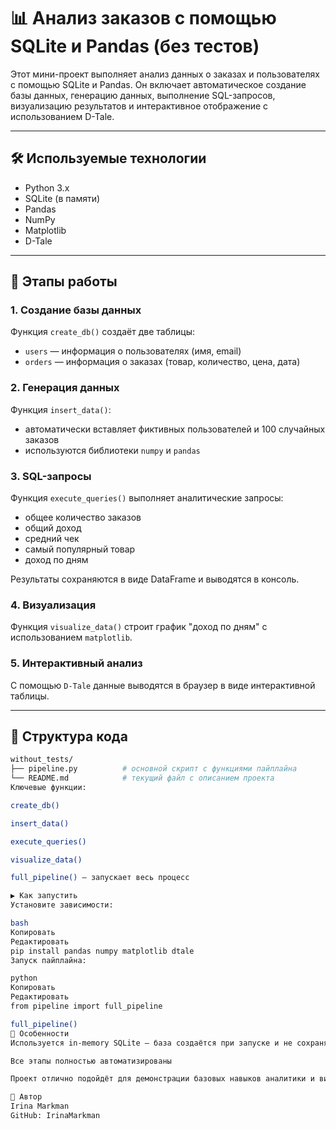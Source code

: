 # 📊 Анализ заказов с помощью SQLite и Pandas (без тестов)

Этот мини-проект выполняет анализ данных о заказах и пользователях с помощью SQLite и Pandas. Он включает автоматическое создание базы данных, генерацию данных, выполнение SQL-запросов, визуализацию результатов и интерактивное отображение с использованием D-Tale.

---

## 🛠️ Используемые технологии

- Python 3.x  
- SQLite (в памяти)  
- Pandas  
- NumPy  
- Matplotlib  
- D-Tale

---

## 🔧 Этапы работы

### 1. Создание базы данных

Функция `create_db()` создаёт две таблицы:
- `users` — информация о пользователях (имя, email)
- `orders` — информация о заказах (товар, количество, цена, дата)

### 2. Генерация данных

Функция `insert_data()`:
- автоматически вставляет фиктивных пользователей и 100 случайных заказов  
- используются библиотеки `numpy` и `pandas`  

### 3. SQL-запросы

Функция `execute_queries()` выполняет аналитические запросы:
- общее количество заказов  
- общий доход  
- средний чек  
- самый популярный товар  
- доход по дням  

Результаты сохраняются в виде DataFrame и выводятся в консоль.

### 4. Визуализация

Функция `visualize_data()` строит график "доход по дням" с использованием `matplotlib`.

### 5. Интерактивный анализ

С помощью `D-Tale` данные выводятся в браузер в виде интерактивной таблицы.

---

## 📁 Структура кода

```bash
without_tests/
├── pipeline.py          # основной скрипт с функциями пайплайна
└── README.md            # текущий файл с описанием проекта
Ключевые функции:

create_db()

insert_data()

execute_queries()

visualize_data()

full_pipeline() — запускает весь процесс

▶️ Как запустить
Установите зависимости:

bash
Копировать
Редактировать
pip install pandas numpy matplotlib dtale
Запуск пайплайна:

python
Копировать
Редактировать
from pipeline import full_pipeline

full_pipeline()
📌 Особенности
Используется in-memory SQLite — база создаётся при запуске и не сохраняется на диск

Все этапы полностью автоматизированы

Проект отлично подойдёт для демонстрации базовых навыков аналитики и визуализации данных

👤 Автор
Irina Markman
GitHub: IrinaMarkman
